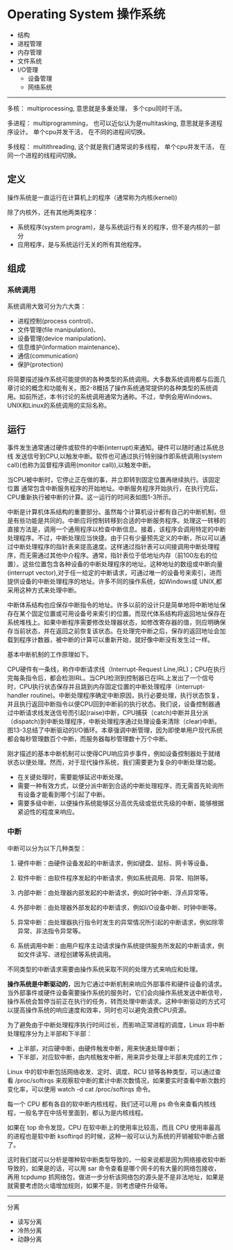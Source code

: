 # Operating System 操作系统

- 结构
- 进程管理
- 内存管理
- 文件系统
- I/O管理
  - 设备管理
  - 网络系统


---

多核： multiprocessing, 意思就是多重处理， 多个cpu同时干活。

多进程： multiprogramming， 也可以近似认为是multitasking,  意思就是多道程序设计。 单个cpu并发干活， 在不同的进程间切换。

多线程： multithreading,  这个就是我们通常说的多线程， 单个cpu并发干活， 在同一个进程的线程间切换。

## 定义

操作系统是一直运行在计算机上的程序（通常称为内核(kernel))

除了内核外，还有其他两类程序：

- 系统程序(system program)，是与系统运行有关的程序，但不是内核的一部分
- 应用程序，是与系统运行无关的所有其他程序。

## 组成



### 系统调用

系统调用大致可分为六大类：

- 进程控制(process control)、
- 文件管理(file manipulation)、
- 设备管理(device manipulation)、
- 信息维护(information maintenance)、
- 通信(communication)
- 保护(protection)

将简要描述操作系统可能提供的各种类型的系统调用。大多数系统调用都与后面几章讨论的概念和功能有关。图2-8概括了操作系统通常提供的各种类型的系统调用。如前所述，本书讨论的系统调用通常为通称。不过，举例会用Windows、UNIX和Linux的系统调用的实际名称。

## 运行

事件发生通常通过硬件或软件的中断(interrupt)来通知。硬件可以随时通过系统总线
发送信号到CPU,以触发中断。软件也可通过执行特别操作即系统调用(system call)(也称为监督程序调用(monitor call)),以触发中断。

当CPU被中断时，它停止正在做的事，并立即转到固定位置再继续执行。该固定位置
通常包含中断服务程序的开始地址。中断服务程序开始执行，在执行完后，CPU重新执行被中断的计算。这一运行的时间表如图1-3所示。

中断是计算机体系结构的重要部分。虽然每个计算机设计都有自己的中断机制，但是有些功能是共同的。中断应将控制转移到合适的中断服务程序。处理这一转移的直接方法是，调用一个通用程序以检查中断信息。接着，该程序会调用特定的中断处理程序。不过，中断处理应当快捷。由于只有少量预先定义的中断，所以可以通过中断处理程序的指针表来提高速度。这样通过指针表可以间接调用中断处理程序，而无需通过其他中介程序。通常，指针表位于低地址内存（前100左右的位置）。这些位置包含各种设备的中断处理程序的地址。这种地址的数组或中断向量(interrupt vector),对于任一给定的中断请求，可通过唯一的设备号来索引，进而提供设备的中断处理程序的地址。许多不同的操作系统，如Windows或 UNIX,都采用这种方式来处理中断。

中断体系结构也应保存中断指令的地址。许多以前的设计只是简单地将中断地址保存在某个固定位置或可用设备号来索引的位置。而现代体系结构将返回地址保存在系统堆栈上。如果中断程序需要修改处理器状态，如修改寄存器的值，则应明确保存当前状态，并在返回之前恢复该状态。在处理完中断之后，保存的返回地址会加载到程序计数器，被中断的计算可以重新开始，就好像中断没有发生过一样。



基本中断机制的工作原理如下。

CPU硬件有一条线，称作中断请求线（Interrupt-Request Line,IRL)；CPU在执行完每条指令后，都会检测IRL。当CPU检测到控制器已在IRL上发出了一个信号时，CPU执行状态保存并且跳到内存固定位置的中断处理程序（interrupt- handler routine)。中断处理程序确定中断原因，执行必要处理，执行状态恢复，并且执行返回中断指令以便CPU回到中断前的执行状态。我们说，设备控制器通过中断请求线发送信号而引起(raise)中断，CPU捕获（catch)中断并且分派（dispatch)到中断处理程序，中断处理程序通过处理设备来清除（clear)中断。图13-3总结了中断驱动的I/O循环。本章强调中断管理，因为即使单用户现代系统都会每秒管理数百个中断，而服务器每秒管理数十万个中断。

刚才描述的基本中断机制可以使得CPU响应异步事件，例如设备控制器处于就绪状态以便处理。然而，对于现代操作系统，我们需要更为复杂的中断处理功能。

- 在关键处理时，需要能够延迟中断处理。
- 需要一种有效方式，以便分派中断到合适的中断处理程序，而无需首先轮询所有设备才能看到哪个引起了中断。
- 需要多级中断，以便操作系统能够区分高优先级或低优先级的中断，能够根据紧迫性的程度来响应。



### 中断

中断可以分为以下几种类型：

1. 硬件中断：由硬件设备发起的中断请求，例如键盘、鼠标、网卡等设备。

2. 软件中断：由软件程序发起的中断请求，例如系统调用、异常、陷阱等。

3. 内部中断：由处理器内部发起的中断请求，例如时钟中断、浮点异常等。

4. 外部中断：由处理器外部发起的中断请求，例如I/O设备中断、时钟中断等。

5. 异常中断：由处理器执行指令时发生的异常情况所引起的中断请求，例如除零异常、非法指令异常等。

6. 系统调用中断：由用户程序主动请求操作系统提供服务所发起的中断请求，例如文件读写、进程创建等系统调用。

不同类型的中断请求需要由操作系统采取不同的处理方式来响应和处理。



**操作系统是中断驱动的**，因为它通过中断机制来响应外部事件和硬件设备的请求。当外部事件或硬件设备需要操作系统的服务时，它们会向操作系统发送中断信号，操作系统会暂停当前正在执行的任务，转而处理中断请求。这种中断驱动的方式可以提高操作系统的响应速度和效率，同时也可以避免浪费CPU资源。

为了避免由于中断处理程序执行时间过长，而影响正常进程的调度，Linux 将中断处理程序分为上半部和下半部：

- 上半部，对应硬中断，由硬件触发中断，用来快速处理中断；
- 下半部，对应软中断，由内核触发中断，用来异步处理上半部未完成的工作；

Linux 中的软中断包括网络收发、定时、调度、RCU 锁等各种类型，可以通过查看 /proc/softirqs 来观察软中断的累计中断次数情况，如果要实时查看中断次数的变化率，可以使用 watch -d cat /proc/softirqs 命令。

每一个 CPU 都有各自的软中断内核线程，我们还可以用 ps 命令来查看内核线程，一般名字在中括号里面到，都认为是内核线程。

如果在 top 命令发现，CPU 在软中断上的使用率比较高，而且 CPU 使用率最高的进程也是软中断 ksoftirqd 的时候，这种一般可以认为系统的开销被软中断占据了。

这时我们就可以分析是哪种软中断类型导致的，一般来说都是因为网络接收软中断导致的，如果是的话，可以用 sar 命令查看是哪个网卡的有大量的网络包接收，再用 tcpdump 抓网络包，做进一步分析该网络包的源头是不是非法地址，如果是就需要考虑防火墙增加规则，如果不是，则考虑硬件升级等。

---

分离

- 读写分离
- 冷热分离
- 动静分离
